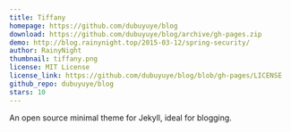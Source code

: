 ```yaml
---
title: Tiffany
homepage: https://github.com/dubuyuye/blog
download: https://github.com/dubuyuye/blog/archive/gh-pages.zip
demo: http://blog.rainynight.top/2015-03-12/spring-security/
author: RainyNight
thumbnail: tiffany.png
license: MIT License
license_link: https://github.com/dubuyuye/blog/blob/gh-pages/LICENSE
github_repo: dubuyuye/blog
stars: 10
---
```


An open source minimal theme for Jekyll, ideal for blogging.
